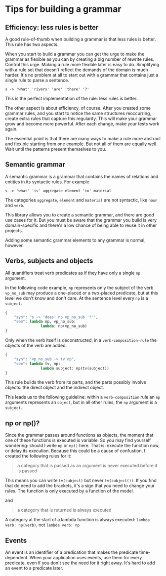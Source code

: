 # Tips for building a grammar

## Efficiency: less rules is better

A good rule-of-thumb when building a grammar is that less rules is better. This rule has two aspects.

When you start to build a grammar you can get the urge to make the grammar as flexible as you can by creating a big number of rewrite rules. Control this urge. Making a rule more flexible later is easy to do. Simplifying with a rule set that doesn't reflect the demands of the domain is much harder. It's no problem at all to start out with a grammar that contains just a single rule to parse a sentence.

    s -> 'what' 'rivers' 'are' 'there' '?'

This is the perfect implementation of the rule: less rules is better.

The other aspect is about efficiency, of course. After you created some grammar rules, and you start to notice the same structures reoccurring, create extra rules that capture this regularity. This will make your grammar grow and become more powerful. After each change, make your tests work again.

The essential point is that there are many ways to make a rule more abstract and flexible starting from one example. But not all of them are equally well. Wait until the patterns present themselves to you.

## Semantic grammar

A semantic grammar is a grammar that contains the names of relations and entities in its syntactic rules. For example

    s -> 'what' 'is' aggregate element 'in' material

The categories `aggregate`, `element` and `material` are not syntactic, like `noun` and `verb`. 

This library allows you to create a semantic grammar, and there are good use cases for it. But you must be aware that the grammar you build is very domain-specific and there's a low chance of being able to reuse it in other projects.

Adding some semantic grammar elements to any grammar is normal, however.

## Verbs, subjects and objects

All quantifiers treat verb predicates as if they have only a single `np` argument. 

In the following code example, `np` represents only the subject of the verb. `vp_no_sub` may produce a one-placed or a two-placed predicate, but at this level we don't know and don't care. At the sentence level every `np` is a `subject`.

~~~python
{ 
    "syn": "s -> 'does' np vp_no_sub '?'",  
    "sem": lambda np, vp_no_sub: 
                lambda: np(vp_no_sub) 
}
~~~

Only when the verb itself is deconstructed, in a `verb-composition-rule` the objects of the verb are added.

~~~python
{ 
    "syn": "vp_no_sub -> tv np", 
    "sem": lambda tv, np: 
                lambda subject: np(tv(subject)) 
}
~~~

This rule builds the verb from its parts, and the parts possibly involve objects: the direct object and the indirect object.

This leads us to the following guideline: within a `verb-composition` rule an `np` arguments represents an `object`, but in all other rules, the `np` argument is a `subject`. 

## np or np()?

Since the grammar passes around functions as objects, the moment that one of these functions is executed is variable. So you may find yourself wondering: should I write `np` or `np()` here. That is: execute the function now, or delay its execution. Because this could be a cause of confustion, I created the following rules for it:

> a category that is passed as an argument is never executed before it is passed

This means you can write `tv(subject)` but never `tv(subject())`. If you find that do need to add the brackets, it's a sign that you need to change your rules. The function is only executed by a function of the model.

and

> a category that is returned is always executed

A category at the start of a lambda function is always executed: `lambda verb: np(verb)`, not `lambda verb: np`

## Events

An event is an identifier of a predication that makes the predicate time-dependent. When your application uses events, use them for every predicate, even if you don't see the need for it right away. It's hard to add an event to a predicate later.



